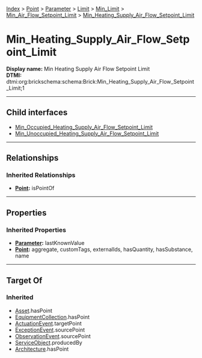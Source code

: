 [Index](../../../../../../index.md) > [Point](../../../../../Point.md) > [Parameter](../../../../Parameter.md) > [Limit](../../../Limit.md) > [Min_Limit](../../Min_Limit.md) > [Min_Air_Flow_Setpoint_Limit](../Min_Air_Flow_Setpoint_Limit.md) > [Min_Heating_Supply_Air_Flow_Setpoint_Limit](#)
# Min_Heating_Supply_Air_Flow_Setpoint_Limit

**Display name:** Min Heating Supply Air Flow Setpoint Limit<br />
**DTMI:** dtmi:org:brickschema:schema:Brick:Min_Heating_Supply_Air_Flow_Setpoint_Limit;1

---

## Child interfaces
* [Min_Occupied_Heating_Supply_Air_Flow_Setpoint_Limit](Min_Occupied_Heating_Supply_Air_Flow_Setpoint_Limit.md)
* [Min_Unoccupied_Heating_Supply_Air_Flow_Setpoint_Limit](Min_Unoccupied_Heating_Supply_Air_Flow_Setpoint_Limit.md)

---

## Relationships

### Inherited Relationships
* **[Point](../../../../../Point.md):** isPointOf

---

## Properties

### Inherited Properties
* **[Parameter](../../../../Parameter.md):** lastKnownValue
* **[Point](../../../../../Point.md):** aggregate, customTags, externalIds, hasQuantity, hasSubstance, name

---

## Target Of
### Inherited
* [Asset](../../../../../../Asset/Asset.md).hasPoint
* [EquipmentCollection](../../../../../../Collection/EquipmentCollection.md).hasPoint
* [ActuationEvent](../../../../../../Event/PointEvent/ActuationEvent.md).targetPoint
* [ExceptionEvent](../../../../../../Event/PointEvent/ExceptionEvent.md).sourcePoint
* [ObservationEvent](../../../../../../Event/PointEvent/ObservationEvent.md).sourcePoint
* [ServiceObject](../../../../../../Information/ServiceObject/ServiceObject.md).producedBy
* [Architecture](../../../../../../Space/Architecture/Architecture.md).hasPoint

